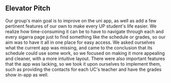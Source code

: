 ## Elevator Pitch
Our group's main goal is to improve on the uni app, as well as add a few pertinent features of our own to make every UP student's life easier. We realize how time-consuming it can be to have to navigate through each and every sigarra page just to find something like the schedule or grades, so our aim was to have it all in one place for easy access. We asked ourselves what the current app was missing, and came to the conclusion that its schedule could use some work, so we focused on making it more appealing and cleaner, with a more intuitive layout. There were also important features that the app was lacking, so we took it upon ourselves to implement them, such as providing the contacts for each UC's teacher and have the grades show in-app as well.
